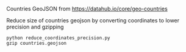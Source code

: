 Countries GeoJSON from https://datahub.io/core/geo-countries

Reduce size of countries geojson by converting coordinates to lower precision and gzipping
```
python reduce_coordinates_precision.py
gzip countries.geojson
```
